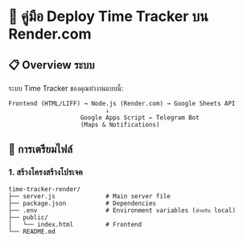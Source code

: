 # 🚀 คู่มือ Deploy Time Tracker บน Render.com

## 📋 Overview ระบบ

ระบบ Time Tracker ของคุณทำงานแบบนี้:

```
Frontend (HTML/LIFF) → Node.js (Render.com) → Google Sheets API
                           ↓
                    Google Apps Script ← Telegram Bot
                    (Maps & Notifications)
```

## 🔧 การเตรียมไฟล์

### 1. สร้างโครงสร้างโปรเจค
```
time-tracker-render/
├── server.js              # Main server file
├── package.json           # Dependencies
├── .env                   # Environment variables (สำหรับ local)
├── public/
│   └── index.html         # Frontend
└── README.md
```

